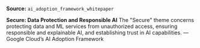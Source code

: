 **Source:** `ai_adoption_framework_whitepaper`

**Secure: Data Protection and Responsible AI**
The "Secure" theme concerns protecting data and ML services from unauthorized access, ensuring responsible and explainable AI, and establishing trust in AI capabilities. — Google Cloud’s AI Adoption Framework
